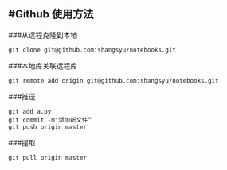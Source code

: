 #Github 使用方法
---
###从远程克隆到本地
```
git clone git@github.com:shangsyu/notebooks.git
```
###本地库关联远程库
```
git remote add origin git@github.com:shangsyu/notebooks.git
```
###推送
```
git add a.py
git commit -m"添加新文件“
git push origin master
```
###提取
```
git pull origin master
```
